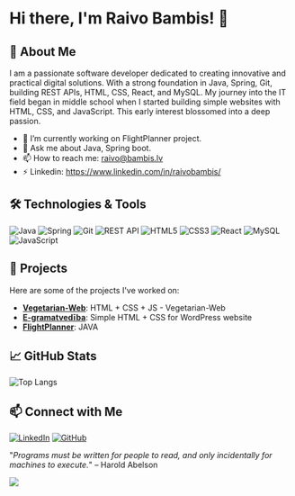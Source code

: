 # Hi there, I'm Raivo Bambis! 👋

## 🌟 About Me

I am a passionate software developer dedicated to creating innovative and practical digital solutions. With a strong foundation in Java, Spring, Git, building REST APIs, HTML, CSS, React, and MySQL. My journey into the IT field began in middle school when I started building simple websites with HTML, CSS, and JavaScript. This early interest blossomed into a deep passion.

- 🔭 I’m currently working on FlightPlanner project.
- 💬 Ask me about Java, Spring boot.
- 📫 How to reach me: raivo@bambis.lv
- ⚡ Linkedin: https://www.linkedin.com/in/raivobambis/

## 🛠️ Technologies & Tools

![Java](https://img.shields.io/badge/Java-ED8B00?style=for-the-badge&logo=java&logoColor=white)
![Spring](https://img.shields.io/badge/Spring-6DB33F?style=for-the-badge&logo=spring&logoColor=white)
![Git](https://img.shields.io/badge/Git-F05032?style=for-the-badge&logo=git&logoColor=white)
![REST API](https://img.shields.io/badge/REST%20API-005571?style=for-the-badge)
![HTML5](https://img.shields.io/badge/HTML5-E34F26?style=for-the-badge&logo=html5&logoColor=white)
![CSS3](https://img.shields.io/badge/CSS3-1572B6?style=for-the-badge&logo=css3&logoColor=white)
![React](https://img.shields.io/badge/React-20232A?style=for-the-badge&logo=react&logoColor=61DAFB)
![MySQL](https://img.shields.io/badge/MySQL-00000F?style=for-the-badge&logo=mysql&logoColor=white)
![JavaScript](https://img.shields.io/badge/JavaScript-323330?style=for-the-badge&logo=javascript&logoColor=F7DF1E)

## 🚀 Projects

Here are some of the projects I've worked on:

- [**Vegetarian-Web**]((https://github.com/bambovijs/Vegetarian-Web)): HTML + CSS + JS - Vegetarian-Web
- [**E-gramatvedība**]((https://github.com/bambovijs/e-gramatvediba)): Simple HTML + CSS for WordPress website
- [**FlightPlanner**]((https://github.com/bambovijs/flight-planner)): JAVA

## 📈 GitHub Stats

![Top Langs](https://github-readme-stats.vercel.app/api/top-langs/?username=bambovijs&layout=compact)

## 📫 Connect with Me

[![LinkedIn](https://img.shields.io/badge/LinkedIn-0077B5?style=for-the-badge&logo=linkedin&logoColor=white)](https://www.linkedin.com/in/raivobambis)
[![GitHub](https://img.shields.io/badge/GitHub-181717?style=for-the-badge&logo=github&logoColor=white)](https://github.com/bambovijs)

"_Programs must be written for people to read, and only incidentally for machines to execute._" – Harold Abelson


![](https://komarev.com/ghpvc/?username=bambovijs&style=flat-square)

